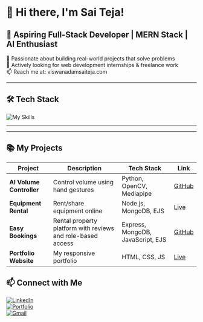 # 👋 Hi there, I'm Sai Teja!

## 💼 Aspiring Full-Stack Developer | MERN Stack | AI Enthusiast

🚀 Passionate about building real-world projects that solve problems  
🎯 Actively looking for web development internships & freelance work  
📫 Reach me at: viswanadamsaiteja.com

---

## 🛠️ Tech Stack
![My Skills](https://skillicons.dev/icons?i=html,css,js,ts,react,nodejs,express,mongodb,python,java,figma,git)

---



---

## 📚 My Projects

| Project | Description | Tech Stack | Link |
|--------|-------------|------------|------|
| **AI Volume Controller** | Control volume using hand gestures | Python, OpenCV, Mediapipe | [GitHub](https://github.com/your-repo-link) |
| **Equipment Rental** | Rent/share equipment online | Node.js, MongoDB, EJS | [Live](https://your-live-link.com) |
| **Easy Bookings** | Rental property platform with reviews and role-based access | Express, MongoDB, JavaScript, EJS | [GitHub](https://github.com/your-repo-link) |
| **Portfolio Website** | My responsive portfolio | HTML, CSS, JS | [Live](https://saiteja-portfolio-six.vercel.app) |


## 📫 Connect with Me
[![LinkedIn](https://img.shields.io/badge/LinkedIn-blue?style=flat&logo=linkedin)](https://www.linkedin.com/in/sai-teja96/)  
[![Portfolio](https://img.shields.io/badge/Portfolio-black?style=flat&logo=github)](https://saiteja-portfolio-six.vercel.app)  
[![Gmail](https://img.shields.io/badge/Email-red?style=flat&logo=gmail)](mailto:viswanadamsaiteja.com)
